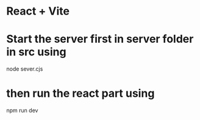 # React + Vite

# Start the server first in server folder in src using 
node sever.cjs

# then run the react part using 
npm run dev